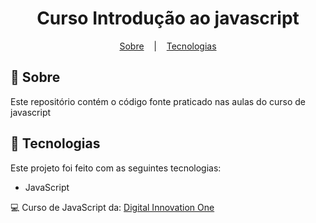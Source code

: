 <h1 align="center">
   Curso Introdução ao javascript
</h1>

<p align="center">
  <a href="#open_book-sobre">Sobre</a>
  &nbsp;&nbsp;&nbsp;|&nbsp;&nbsp;&nbsp;
  <a href="#hammer-tecnologias">Tecnologias</a>
</p>

## :open_book: Sobre
Este repositório contém o código fonte praticado nas aulas do curso de javascript


## :hammer: Tecnologias
Este projeto foi feito com as seguintes tecnologias:
- JavaScript

:computer: Curso de JavaScript da: [Digital Innovation One](https://www.dio.me/)

